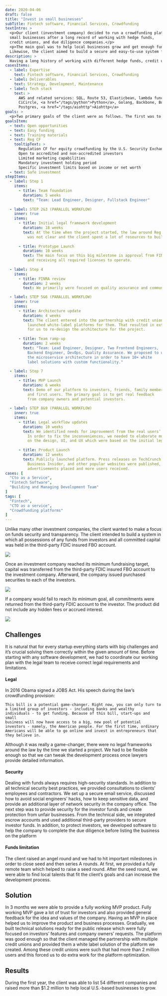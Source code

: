 ```yaml
---
date: 2020-04-06
draft: false
title: "Invest in small businesses"
subTitle: Fintech software, Financial Services, Crowdfunding
textIntro: >
  <p>Our client (investment company) decided to run a crowdfunding platform with a focus on 
  small businesses after a long record of working with hedge funds, 
  credit unions, and due diligence companies.</p>
  <p>The main goal was to help local businesses grow and get enough funds to expand and enter new markets. 
  Likewise, the client aimed to build a secure and easy-to-use system for non-accredited investors.</p>
description: >
  Having a long history of working with different hedge funds, credit unions, and due diligence companies, the client decided to run a crowdfunding company with a focus on small businesses. The main goal was to help local businesses to grow and get enough funds to expand and get into new markets.
casesItems:
  - label: Expertise
    text: Fintech software, Financial Services, Crowdfunding
  - label: Deliverables
    text: Strategy, Development, Maintenance
  - label: Tech stack
    text: >
      AWS and related services: SQL, Route 53, Elasticbean, lambda functions, 
      CiCircle, <a href="/tags/python">Python</a>, Golang, Backbone, Bootstrap, 
      Postgres, <a href="/tags/aiohttp">Aiohttp</a>
goals: >
  <p>Two primary goals of the client were as follows. The first was to provide a way for small businesses to present themselves and reach out to potential customers interested in their products. And the second goal was to build features for business owners so that they can effectively raise funds to satisfy their companies’ needs. Additionally, the company intended to provide educational material and educate potential customers. Apart from the tasks listed above, we were requested to create a simple and transparent system to show investors all relevant legal information, business description, product goals, and growth expectations of the company they can invest.</p>
goalsItem:
  - text: Open opportunities
  - text: Easy funding
  - text: Training materials
  - text: Reg CF
    tooltipText: >
      Regulation CF for equity crowdfunding by the U.S. Security Exchange Commission.
      Open to accredited and non-accredited investors
      Limited marketing capabilities
      Mandatory investment holding period
      Specific investment limits based on income or net worth
  - text: Safe investment
stepItems:
  - label: Step 1
    items:
      - title: Team foundation
        duration: 5 weeks
        text: "Team: Lead Engineer, Designer, Fullstack Engineer"
  
  - label: STEP 2&3 (PARALLEL WORKFLOW)
    inner: true
    items:
      - title: Initial legal framework development
        duration: 18 weeks
        text: At the time when the project started, the law around Reg CF 
          was not clear and the client spent a lot of resources to build reliable legal workflows.
      
      - title: Prototype Launch
        duration: 10 weeks
        text: The main focus on this big milestone is approval from FINRA 
          and receiving all required licenses to operate.
  
  - label: Step 4
    items:
      - title: FINRA review
        duration: 2 weeks
        text: We primarily were focused on quality assurance and communicating with the legal team.

  - label: STEP 5&6 (PARALLEL WORKFLOW)
    inner: true
    items:
      - title: Architecture update
        duration: 4 weeks
        text: The client entered into the partnership with credit unions and 
          launched white-label platforms for them. That resulted in extra efforts 
          for us to re-design the architecture for the project.
      
      - title: Team ramp-up
        duration: 2 weeks
        text: "Team: Lead Engineer, Designer, Two Frontend Engineers, 
          Backend Engineer, DevOps, Quality Assurance. We proposed to use 
          the microservice architecture in order to have 10+ white 
          label solutions with custom functionality."
  
  - label: Step 7
    items:
      - title: MVP Launch
        duration: 6 weeks
        text: Demo of our platform to investors, friends, family members, 
          and first users. The primary goal is to get real feedback 
          from company owners and potential investors.
  
  - label: STEP 8&9 (PARALLEL WORKFLOW)
    inner: true
    items:
      - title: Legal workflow updates
        duration: 10 weeks
        text: We identified needs for improvement from the real users’ perspective. 
          In order to fix the inconveniences, we needed to elaborate more 
          on the design, UI, and UX which were based on the initial legal framework.
      
      - title: Product Launch
        duration: 12 weeks
        text: Publicly launched platform. Press releases on TechCrunch, 
          Business Insider, and other popular websites were published, 
          advertisements placed and more users received.
cases: [
  "Cto as a Service",
  "Fintech Software",
  "Building and Managing Development Team"
]
tags: [
  "Fintech",
  "CTO as a service",
  "Crowdfunding platforms"
]
---
```


Unlike many other investment companies, the client wanted to make a focus on funds security and transparency. The client intended to build a system in which all possessions of any funds from investors and all committed capital was held in the third-party FDIC insured FBO account.

![](/images/cases/img-3.svg)

Once an investment company reached its minimum fundraising target, capital was transferred from the third-party FDIC insured FBO account to the investment company. Afterward, the company issued purchased securities to each of the investors.

![](/images/cases/img-4.svg)

If a company would fail to reach its minimum goal, all commitments were returned from the third-party FDIC account to the investor. The product did not include any hidden fees or accrued interest.

![](/images/cases/img-5.svg)

## Challenges

It is natural that for every startup everything starts with big challenges and it’s crucial solving them correctly within the given amount of time. Before starting with any software development, we had to coordinate our working plan with the legal team to receive correct legal requirements and limitations.

#### Legal

In 2016 Obama signed a JOBS Act. His speech during the law’s crowdfunding provision:

```
This bill is a potential game-changer. Right now, you can only turn to 
a limited group of investors - including banks and wealthy 
individuals - to get funding. Because of this bill, start-ups and small 
business will now have access to a big, new pool of potential 
investors - namely, the American people. For the first time, ordinary 
Americans will be able to go online and invest in entrepreneurs that 
they believe in.
```

Although it was really a game-changer, there were no legal frameworks around the law by the time we started a project. We had to be flexible enough so that we can tweak the development process once lawyers provide detailed information.

#### Security

Dealing with funds always requires high-security standards. In addition to all technical security best practices, we provided consultations to clients’ employees and contractors. We set up a secure email service, discussed how to avoid social engineers’ hacks, how to keep sensitive data, and provide an additional layer of network security in the company office. The next step was to provide security for the investor funds and create protection from unfair businesses. From the technical side, we integrated escrow accounts and used additional third-party providers to secure investor funds. In addition, to protect investors, we developed software to help the company to complete the due diligence before listing the business on the platform

#### Funds limitation

The client raised an angel round and we had to hit important milestones in order to close seed and then series A rounds. At first, we provided a fully remote team which helped to raise a seed round. After the seed round, we were able to find local talents that fit the client’s goals and can increase the development process.

## Solution

In 3 months we were able to provide a fully working MVP product. Fully working MVP gave a lot of trust for investors and also provided general feedback for the idea and values of the company. Having an MVP in place helped us to improve the product and business processes. Gradually, we built technical solutions ready for the public release which were fully focused on investors’ features and company owners’ requests. The platform was good enough so that the client managed the partnership with multiple credit unions and provided them a white label solution of the platform we created. Among these credit unions were such that had more than 2 million users and this forced us to do extra work for the platform optimization.

## Results

During the first year, the client was able to list 54 different companies and raised more than $1.2 million to help local U.S.-based businesses to grow.